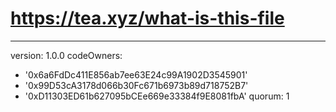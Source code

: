 # https://tea.xyz/what-is-this-file
---
version: 1.0.0
codeOwners:
  - '0x6a6FdDc411E856ab7ee63E24c99A1902D3545901'
  - '0x99D53cA3178d066b30Fc671b6973b89d718752B7'
  - '0xD11303ED61b627095bCEe669e33384f9E8081fbA'
quorum: 1
